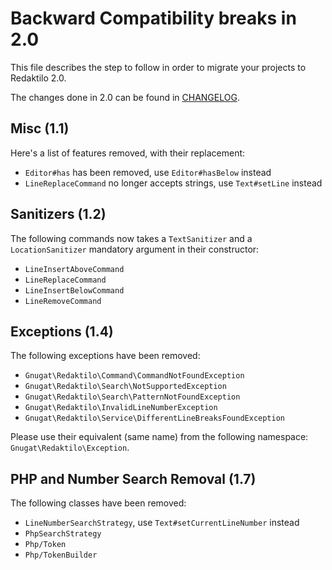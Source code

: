 # Backward Compatibility breaks in 2.0

This file describes the step to follow in order to migrate your projects to
Redaktilo 2.0.

The changes done in 2.0 can be found in [CHANGELOG](./CHANGELOG.md).

## Misc (1.1)

Here's a list of features removed, with their replacement:

* `Editor#has` has been removed, use `Editor#hasBelow` instead
* `LineReplaceCommand` no longer accepts strings, use `Text#setLine` instead

## Sanitizers (1.2)

The following commands now takes a `TextSanitizer` and a `LocationSanitizer`
mandatory argument in their constructor:

* `LineInsertAboveCommand`
* `LineReplaceCommand`
* `LineInsertBelowCommand`
* `LineRemoveCommand`

## Exceptions (1.4)

The following exceptions have been removed:

* `Gnugat\Redaktilo\Command\CommandNotFoundException`
* `Gnugat\Redaktilo\Search\NotSupportedException`
* `Gnugat\Redaktilo\Search\PatternNotFoundException`
* `Gnugat\Redaktilo\InvalidLineNumberException`
* `Gnugat\Redaktilo\Service\DifferentLineBreaksFoundException`

Please use their equivalent (same name) from the following namespace:
`Gnugat\Redaktilo\Exception`.

## PHP and Number Search Removal (1.7)

The following classes have been removed:

* `LineNumberSearchStrategy`, use `Text#setCurrentLineNumber` instead
* `PhpSearchStrategy`
* `Php/Token`
* `Php/TokenBuilder`
